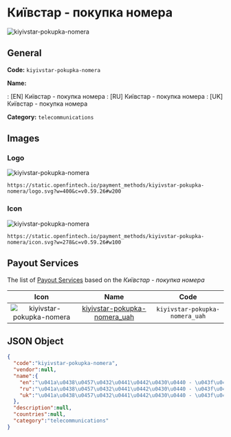 
# Київстар - покупка номера 
![kiyivstar-pokupka-nomera](https://static.openfintech.io/payment_methods/kiyivstar-pokupka-nomera/logo.svg?w=400&c=v0.59.26#w200)  

## General 
**Code:** `kiyivstar-pokupka-nomera` 
 
**Name:** 
 
:	[EN] Київстар - покупка номера 
:	[RU] Київстар - покупка номера 
:	[UK] Київстар - покупка номера 
 
**Category:** `telecommunications` 
 

## Images 

### Logo 
![kiyivstar-pokupka-nomera](https://static.openfintech.io/payment_methods/kiyivstar-pokupka-nomera/logo.svg?w=400&c=v0.59.26#w200)  

```
https://static.openfintech.io/payment_methods/kiyivstar-pokupka-nomera/logo.svg?w=400&c=v0.59.26#w200
```  

### Icon 
![kiyivstar-pokupka-nomera](https://static.openfintech.io/payment_methods/kiyivstar-pokupka-nomera/icon.svg?w=278&c=v0.59.26#w100)  

```
https://static.openfintech.io/payment_methods/kiyivstar-pokupka-nomera/icon.svg?w=278&c=v0.59.26#w100
```  

## Payout Services 
 
The list of [Payout Services](/payout-services/) based on the _Київстар - покупка номера_ 

|Icon|Name|Code| 
|:---:|:---:|:---:| 
|![kiyivstar-pokupka-nomera](https://static.openfintech.io/payout_methods/kiyivstar-pokupka-nomera/icon.svg?w=278&c=v0.59.26#w40) |[kiyivstar-pokupka-nomera_uah](/payout-services/kiyivstar-pokupka-nomera_uah/)|`kiyivstar-pokupka-nomera_uah`| 
 

## JSON Object 

```json
{
  "code":"kiyivstar-pokupka-nomera",
  "vendor":null,
  "name":{
    "en":"\u041a\u0438\u0457\u0432\u0441\u0442\u0430\u0440 - \u043f\u043e\u043a\u0443\u043f\u043a\u0430 \u043d\u043e\u043c\u0435\u0440\u0430",
    "ru":"\u041a\u0438\u0457\u0432\u0441\u0442\u0430\u0440 - \u043f\u043e\u043a\u0443\u043f\u043a\u0430 \u043d\u043e\u043c\u0435\u0440\u0430",
    "uk":"\u041a\u0438\u0457\u0432\u0441\u0442\u0430\u0440 - \u043f\u043e\u043a\u0443\u043f\u043a\u0430 \u043d\u043e\u043c\u0435\u0440\u0430"
  },
  "description":null,
  "countries":null,
  "category":"telecommunications"
}
```  
